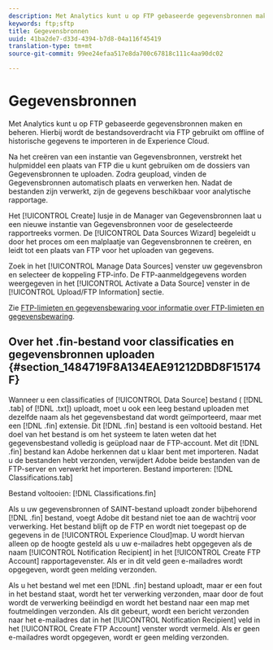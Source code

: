 ```yaml
---
description: Met Analytics kunt u op FTP gebaseerde gegevensbronnen maken en beheren. Hierbij wordt de bestandsoverdracht via FTP gebruikt om offline of historische gegevens te importeren in de Experience Cloud.
keywords: ftp;sftp
title: Gegevensbronnen
uuid: 41ba2de7-d33d-4394-b7d8-04a116f45419
translation-type: tm+mt
source-git-commit: 99ee24efaa517e8da700c67818c111c4aa90dc02

---
```



# Gegevensbronnen

Met Analytics kunt u op FTP gebaseerde gegevensbronnen maken en beheren. Hierbij wordt de bestandsoverdracht via FTP gebruikt om offline of historische gegevens te importeren in de Experience Cloud.

Na het creëren van een instantie van Gegevensbronnen, verstrekt het hulpmiddel een plaats van FTP die u kunt gebruiken om de dossiers van Gegevensbronnen te uploaden. Zodra geupload, vinden de Gegevensbronnen automatisch plaats en verwerken hen. Nadat de bestanden zijn verwerkt, zijn de gegevens beschikbaar voor analytische rapportage.

Het [!UICONTROL Create] lusje in de Manager van Gegevensbronnen laat u een nieuwe instantie van Gegevensbronnen voor de geselecteerde rapportreeks vormen. De [!UICONTROL Data Sources Wizard] begeleidt u door het proces om een malplaatje van Gegevensbronnen te creëren, en leidt tot een plaats van FTP voor het uploaden van gegevens.

Zoek in het [!UICONTROL Manage Data Sources] venster uw gegevensbron en selecteer de koppeling FTP-info. De FTP-aanmeldgegevens worden weergegeven in het [!UICONTROL Activate a Data Source] venster in de [!UICONTROL Upload/FTP Information] sectie.

Zie [FTP-limieten en gegevensbewaring voor informatie over FTP-limieten en gegevensbewaring](/help/export/ftp-and-sftp/ftp-limits.md).

## Over het .fin-bestand voor classificaties en gegevensbronnen uploaden {#section_1484719F8A134EAE91212DBD8F15174F}

Wanneer u een classificaties of [!UICONTROL Data Source] bestand ( [!DNL .tab] of [!DNL .txt]) uploadt, moet u ook een leeg bestand uploaden met dezelfde naam als het gegevensbestand dat wordt geïmporteerd, maar met een [!DNL .fin] extensie. Dit [!DNL .fin] bestand is een voltooid bestand. Het doel van het bestand is om het systeem te laten weten dat het gegevensbestand volledig is geüpload naar de FTP-account. Met dit [!DNL .fin] bestand kan Adobe herkennen dat u klaar bent met importeren. Nadat u de bestanden hebt verzonden, verwijdert Adobe beide bestanden van de FTP-server en verwerkt het importeren.
Bestand importeren: [!DNL Classifications.tab]

Bestand voltooien: [!DNL Classifications.fin]

Als u uw gegevensbronnen of SAINT-bestand uploadt zonder bijbehorend [!DNL .fin] bestand, voegt Adobe dit bestand niet toe aan de wachtrij voor verwerking. Het bestand blijft op de FTP en wordt niet toegepast op de gegevens in de [!UICONTROL Experience Cloud]map. U wordt hiervan alleen op de hoogte gesteld als u uw e-mailadres hebt opgegeven als de naam [!UICONTROL Notification Recipient] in het [!UICONTROL Create FTP Account] rapportagevenster. Als er in dit veld geen e-mailadres wordt opgegeven, wordt geen melding verzonden.

Als u het bestand wel met een [!DNL .fin] bestand uploadt, maar er een fout in het bestand staat, wordt het ter verwerking verzonden, maar door de fout wordt de verwerking beëindigd en wordt het bestand naar een map met foutmeldingen verzonden. Als dit gebeurt, wordt een bericht verzonden naar het e-mailadres dat in het [!UICONTROL Notification Recipient] veld in het [!UICONTROL Create FTP Account] venster wordt vermeld. Als er geen e-mailadres wordt opgegeven, wordt er geen melding verzonden.
